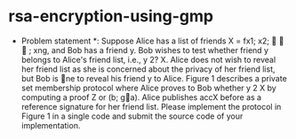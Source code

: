 # rsa-encryption-using-gmp

* Problem statement *: 
Suppose Alice has a list of friends X = fx1; x2;    ; xng, and Bob has a friend y. Bob wishes to
test whether friend y belongs to Alice's friend list, i.e., y 2? X. Alice does not wish to reveal her
friend list as she is concerned about the privacy of her friend list, but Bob is ne to reveal his friend
y to Alice. Figure 1 describes a private set membership protocol where Alice proves to Bob whether
y 2 X by computing a proof Z or (b; g􀀀a). Alice publishes accX before as a reference signature for
her friend list. Please implement the protocol in Figure 1 in a single code and submit the source
code of your implementation.
